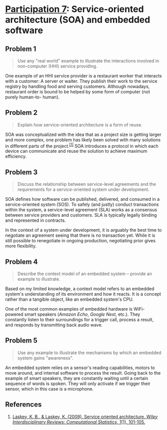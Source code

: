 # [Participation 7](https://github.com/hendraanggrian/IIT-CS487/blob/assets/lect8.pdf): Service-oriented architecture (SOA) and embedded software

## Problem 1

> Use any "real world" example to illustrate the interactions involved in
  non-computer (HHI) service providing.

One example of an HHI service provider is a restaurant worker that interacts
with a customer: A server or waiter. They publish their work to the service
registry by handling food and serving customers. Although nowadays, restaurant
order is bound to be helped by some form of computer (not purely human-to-
human).

## Problem 2

> Explain how service-oriented architecture is a form of reuse.

SOA was conceptualized with the idea that as a project size is getting larger
and more complex, one problem has likely been solved with many solutions in
different parts of the project.<sup>[\[1\]]</sup> SOA introduces a protocol in
which each device can communicate and reuse the solution to achieve maximum
efficiency.

## Problem 3

> Discuss the relationship between service-level agreements and the requirements
  for a service-oriented system under development.

SOA defines how software can be published, delivered, and consumed in a
service-oriented system (SOS). To safely (and justly) conduct transactions
within the system, a service-level agreement (SLA) works as a consensus between
service providers and customers. SLA is typically legally binding and
represented in contracts.

In the context of a system under development, it is arguably the best time to
negotiate an agreement seeing that there is no transaction yet. While it is
still possible to renegotiate in ongoing production, negotiating prior gives
more flexibility.

## Problem 4

> Describe the context model of an embedded system – provide an example to
  illustrate.

Based on my limited knowledge, a context model refers to an embedded system's
understanding of its environment and how it reacts. It is a concept rather than
a tangible object, like an embedded system's CPU.

One of the most common examples of embedded hardware is WiFi-powered smart
speakers (*Amazon Echo*, *Google Nest*, etc.). They constantly listen to their
surroundings for a trigger call, process a result, and responds by transmitting
back audio wave.

## Problem 5

> Use any example to illustrate the mechanisms by which an embedded system gains
  "awareness".

An embedded system relies on a sensor's reading capabilities, motors to move
around, and internal software to process the result. Going back to the example
of smart speakers, they are constantly waiting until a certain sequence of words
is spoken. They will only activate if we trigger their sensor, which in this
case is a microphone.

## References

1.  [Laskey, K. B., & Laskey, K. (2009). Service oriented architecture. *Wiley Interdisciplinary Reviews: Computational Statistics, 1*(1), 101-105.](https://wires.onlinelibrary.wiley.com/doi/pdf/10.1002/wics.8/)

[\[1\]]: https://wires.onlinelibrary.wiley.com/doi/pdf/10.1002/wics.8/
